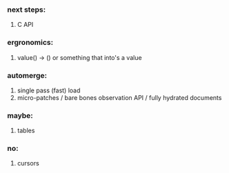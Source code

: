 
### next steps:
  1. C API

### ergronomics:
  1. value() -> () or something that into's a value

### automerge:
  1. single pass (fast) load
  2. micro-patches / bare bones observation API / fully hydrated documents

### maybe:
  1. tables

### no:
  1. cursors

